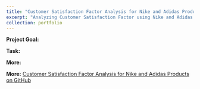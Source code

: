 ```yaml
---
title: "Customer Satisfaction Factor Analysis for Nike and Adidas Products"
excerpt: "Analyzing Customer Satisfaction Factor using Nike and Adidas Product Data with Python scikit-learn package.<br/><img src='/images/pf1.png' style= 'width:200px; height:200px'><img src='/images/pf1.1.png' style= 'width:600px; height:200px'>"
collection: portfolio
---
```


**Project Goal:** 

**Task:** 

**More:**

**More:** [Customer Satisfaction Factor Analysis for Nike and Adidas Products on GitHub]()
